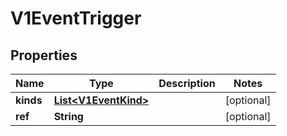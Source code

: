 

# V1EventTrigger

## Properties

Name | Type | Description | Notes
------------ | ------------- | ------------- | -------------
**kinds** | [**List&lt;V1EventKind&gt;**](V1EventKind.md) |  |  [optional]
**ref** | **String** |  |  [optional]



